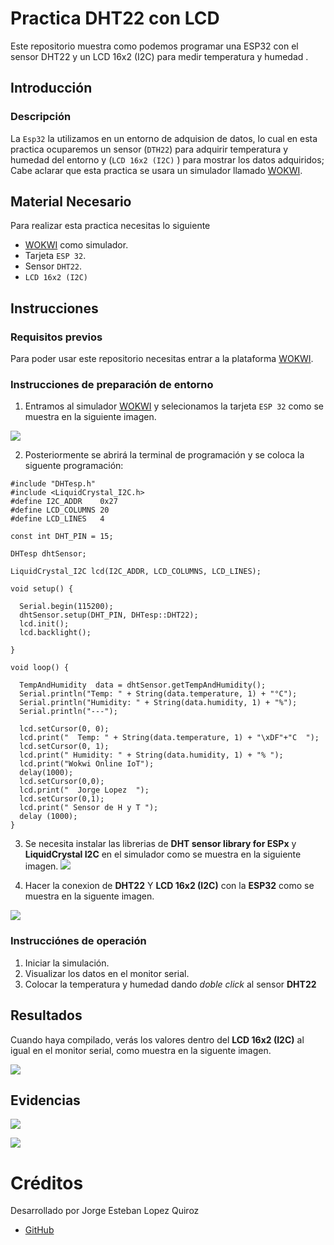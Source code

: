 # Practica DHT22 con LCD
Este repositorio muestra como podemos programar una ESP32 con el sensor DHT22 y un LCD 16x2 (I2C) para medir temperatura y humedad .

## Introducción

### Descripción

La ```Esp32``` la utilizamos en un entorno de adquision de datos, lo cual en esta practica ocuparemos un sensor (```DTH22```) para adquirir temperatura y humedad del entorno y (```LCD 16x2 (I2C)``` ) para mostrar los datos adquiridos; Cabe aclarar que esta practica se usara un simulador llamado [WOKWI](https://https://wokwi.com/).


## Material Necesario

Para realizar esta practica necesitas lo siguiente

- [WOKWI](https://https://wokwi.com/) como simulador.
- Tarjeta ```ESP 32```.
- Sensor ```DHT22```.
- ```LCD 16x2 (I2C)```



## Instrucciones

### Requisitos previos

Para poder usar este repositorio necesitas entrar a la plataforma [WOKWI](https://https://wokwi.com/).


### Instrucciones de preparación de entorno 

1. Entramos al simulador [WOKWI](https://https://wokwi.com/) y selecionamos la tarjeta ```ESP 32``` como se muestra en la siguiente imagen.

![](https://github.com/jorgelopezquiroz/practica_DHT22_LCD/blob/main/ESP32.png?raw=true)


2. Posteriormente se abrirá la terminal de programación y se coloca la siguente programación:

```
#include "DHTesp.h"
#include <LiquidCrystal_I2C.h>
#define I2C_ADDR    0x27
#define LCD_COLUMNS 20
#define LCD_LINES   4

const int DHT_PIN = 15;

DHTesp dhtSensor;

LiquidCrystal_I2C lcd(I2C_ADDR, LCD_COLUMNS, LCD_LINES);

void setup() {

  Serial.begin(115200);
  dhtSensor.setup(DHT_PIN, DHTesp::DHT22);
  lcd.init();
  lcd.backlight();

}

void loop() {

  TempAndHumidity  data = dhtSensor.getTempAndHumidity();
  Serial.println("Temp: " + String(data.temperature, 1) + "°C");
  Serial.println("Humidity: " + String(data.humidity, 1) + "%");
  Serial.println("---");
  
  lcd.setCursor(0, 0);
  lcd.print("  Temp: " + String(data.temperature, 1) + "\xDF"+"C  ");
  lcd.setCursor(0, 1);
  lcd.print(" Humidity: " + String(data.humidity, 1) + "% ");
  lcd.print("Wokwi Online IoT");
  delay(1000);
  lcd.setCursor(0,0);
  lcd.print("  Jorge Lopez  ");
  lcd.setCursor(0,1);
  lcd.print(" Sensor de H y T ");
  delay (1000);
}

```
3. Se necesita instalar las librerias de **DHT sensor library for ESPx** y **LiquidCrystal I2C** en el simulador como se muestra en la siguiente imagen.
![](https://github.com/jorgelopezquiroz/practica_DHT22_LCD/blob/main/Libraries.png?raw=true)
 
4. Hacer la conexion de **DHT22** Y **LCD 16x2 (I2C)** con la **ESP32** como se muestra en la siguente imagen.

![](https://github.com/jorgelopezquiroz/practica_DHT22_LCD/blob/main/Conexion%20de%20DHT22%20Y%20LCD%2016x2%20(12C).png?raw=true)

### Instrucciónes de operación

1. Iniciar la simulación.
2. Visualizar los datos en el monitor serial.
3. Colocar la temperatura y humedad dando *doble click* al sensor **DHT22** 

## Resultados

Cuando haya compilado, verás los valores dentro del **LCD 16x2 (I2C)** al igual en el  monitor serial, como muestra en la siguente imagen.

![](https://github.com/jorgelopezquiroz/practica_DHT22_LCD/blob/main/Resultados.png?raw=true)




## Evidencias
![](https://github.com/jorgelopezquiroz/practica_DHT22_LCD/blob/main/Evidencia%201.png?raw=true)

![](https://github.com/jorgelopezquiroz/practica_DHT22_LCD/blob/main/Evidencia%202.png?raw=true)

# Créditos

Desarrollado por Jorge Esteban Lopez Quiroz

- [GitHub](https://github.com/jorgelopezquiroz)